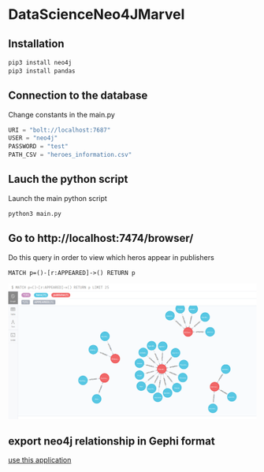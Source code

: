 # DataScienceNeo4JMarvel

## Installation

```bash
pip3 install neo4j
pip3 install pandas
```

## Connection to the database
Change constants in the main.py

```python
URI = "bolt://localhost:7687"
USER = "neo4j"
PASSWORD = "test"
PATH_CSV = "heroes_information.csv"
```
## Lauch the python script
Launch the main python script

```bash
python3 main.py
```

## Go to http://localhost:7474/browser/
Do this query in order to view which heros appear in publishers

```cypher
MATCH p=()-[r:APPEARED]->() RETURN p
```

![](screen1.png)


## export neo4j relationship in Gephi format 
[use this application ](https://github.com/olir/gephi-neo4j-url-importer-plugin?fbclid=IwAR3eJKsiPIas7omgotnhEkVhEj-2E6YY-uf9vwLsaFDb90HF9Z9wftK8A7E)
